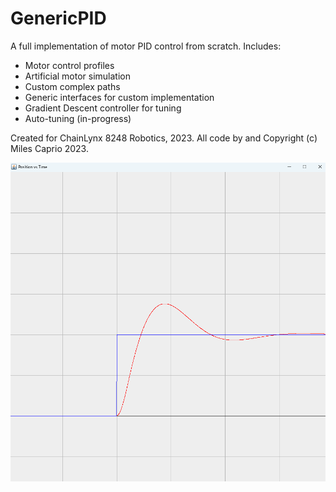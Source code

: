# GenericPID

A full implementation of motor PID control from scratch. Includes:
* Motor control profiles
* Artificial motor simulation
* Custom complex paths
* Generic interfaces for custom implementation
* Gradient Descent controller for tuning
* Auto-tuning (in-progress)

Created for ChainLynx 8248 Robotics, 2023.
All code by and Copyright (c) Miles Caprio 2023.

![image](screenshot_1.png)
